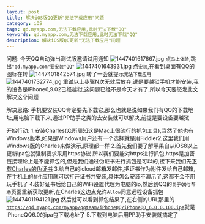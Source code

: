 ```yaml
---
layout: post
title: 解决iOS版QQ更新"无法下载应用"问题
category: iOS
tags: qd.myapp.com,无法下载应用,此时无法下载"QQ"
keywords: qd.myapp.com,无法下载应用,此时无法下载"QQ"
description: 解决iOS版QQ更新"无法下载应用"问题
---
```


问题:
今天QQ自动弹出测试版邀请试用通知
![][1]
点`马上体验`,跳出`"qd.myapp.com"要安装"QQ"`
![][2]
点`安装`,在看到桌面有QQ的图标在转
![][3]
转了一会就提示`无法下载应用`
![][4]
重试以上步骤N次无效后放弃,说是要越狱手机才能安装,我的设备是iPhone6,9.02已经越狱,这问题已经不是今天才有了,所以今天要怒发此文解决这个问题

解决思路:
手机要安装QQ肯定要先下载它,那么也就是说如果我们有QQ的下载地址,用电脑下载下来,通过PP助手之类的去安装就可以解决,前提是要设备要越狱

开始行动:
1.安装Charles(众所周知这是Mac上很流行的抓包工具),当然了他也有Windows版本,如果是Windows用户还有一个选择就是用Fiddler2,这里我们用Windows版的Charles来做演示,原理都一样
2.首先我们要了解苹果自从iOS8以上更新ipa包就强制要求采用https协议
所以我们要能对https进行抓包,https是加密链接理论上是不能抓包的,但是我们通过伪证书进行抓包是可以的,接下来我们先[下载Charles的伪证书](http://www.charlesproxy.com/assets/legacy-ssl/charles.crt)
3.给自己的icloud邮箱发邮件,把证书作为附件发给自己邮箱,在手机上的`邮件`应用就可以打开证书并安装,具体怎么安装不演示了,这都不会不用玩手机了
4.装好证书后给自己的WiFi设置代理为电脑的ip,然后到QQ的`关于QQ与帮助`页面重新获取更新,在Charles这边点允许`Allow`同意远程设备抓包
![][5]
然后就可以看到抓包结果了,在右侧的URL那里的[`https://qd.myapp.com/myapp/qqteam/iPhoneQQ/iPhoneQQ_6.0.0.100.ipa`](https://qd.myapp.com/myapp/qqteam/iPhoneQQ/iPhoneQQ_6.0.0.100.ipa)就是iPhoneQQ6.0的ipa包下载地址了
5.下载到电脑后用PP助手安装就搞定了

  [1]: /assets/images/iOS-QQ-Update-Fail/1447401617667.jpg "1447401617667.jpg"
  [2]: /assets/images/iOS-QQ-Update-Fail/1447401643931.jpg "1447401643931.jpg"
  [3]: /assets/images/iOS-QQ-Update-Fail/1447401842574.jpg "1447401842574.jpg"
  [4]: /assets/images/iOS-QQ-Update-Fail/1447401732774.jpg "1447401732774.jpg"
  [5]: /assets/images/iOS-QQ-Update-Fail/1447401194121.jpg "1447401194121.jpg"

